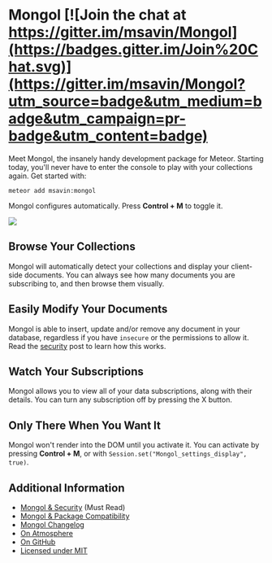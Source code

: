 

Mongol [![Join the chat at https://gitter.im/msavin/Mongol](https://badges.gitter.im/Join%20Chat.svg)](https://gitter.im/msavin/Mongol?utm_source=badge&utm_medium=badge&utm_campaign=pr-badge&utm_content=badge)
==================

Meet Mongol, the insanely handy development package for Meteor. Starting today, you'll never have to enter the console to play with your collections again. Get started with: 

	meteor add msavin:mongol

Mongol configures automatically. Press <strong>Control + M</strong> to toggle it.

<a href="http://mongol.meteor.com"><img src="https://raw.githubusercontent.com/msavin/Mongol/master/public/video/gif.gif"></a>


Browse Your Collections
-----------------------
Mongol will automatically detect your collections and display your client-side documents. You can always see how many documents you are subscribing to, and then browse them visually. 


Easily Modify Your Documents
----------------------------
Mongol is able to insert, update and/or remove any document in your database, regardless if you have `insecure` or the permissions to allow it. Read the <a href="https://github.com/msavin/Mongol/blob/master/SECURITY.md">security</a> post to learn how this works. 

Watch Your Subscriptions
------------------------
Mongol allows you to view all of your data subscriptions, along with their details. You can turn any subscription off by pressing the X button.

Only There When You Want It
---------------------------
Mongol won't render into the DOM until you activate it. You can activate by pressing <strong>Control + M</strong>, or with `Session.set("Mongol_settings_display", true)`.


Additional Information
----------------------
 - <a href="https://github.com/msavin/Mongol/blob/master/SECURITY.md">Mongol & Security</a> (Must Read)
 - <a href="https://github.com/msavin/Mongol/blob/master/COMPATIBILITY.md">Mongol & Package Compatibility</a>
 - <a href="https://github.com/msavin/Mongol/blob/master/CHANGELOG.md">Mongol Changelog</a>
 - <a href="https://atmospherejs.com/msavin/mongol">On Atmosphere</a>
 - <a href="https://github.com/msavin/Mongol/">On GitHub</a>
 - <a href="https://github.com/msavin/Mongol/blob/master/LICENSE.md">Licensed under MIT</a>